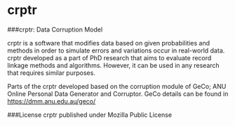 # crptr
###crptr: Data Corruption Model

crptr is a software that modifies data based on given probabilities and methods in order to simulate errors and variations occur in real-world data. 
crptr developed as a part of PhD research that aims to evaluate record linkage methods and algorithms. However, it can be used in any research that requires similar purposes. 

Parts of the crptr developed based on the corruption module of GeCo; ANU Online Personal Data Generator and Corruptor. 
GeCo details can be found in https://dmm.anu.edu.au/geco/

###License 
crptr published under Mozilla Public License 

